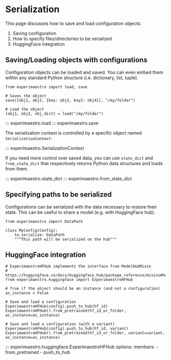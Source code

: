 # Serialization

This page discusses how to save and load configuration objects:

1. Saving configuration
1. How to specify files/directories to be serialized
1. HuggingFace integration


## Saving/Loading objects with configurations

Configuration objects can be loaded and saved. You can even embed them
within any standard Python structure (i.e. dictionary, list, tuple).

```py3
from experimaestro import load, save

# Saves the object
save([obj1, obj2, {key: obj3, key2: obj4}], "/my/folder")

# Load the object
[obj1, obj2, obj_dict] = load("/my/folder")
```

::: experimaestro.load
::: experimaestro.save

The serialization context is controlled by a specific object
named `SerializationContext`:

::: experimaestro.SerializationContext


If you need more control over saved data, you can use `state_dict`
and `from_state_dict` that respectively returns Python data structures
and loads from them.

::: experimaestro.state_dict
::: experimaestro.from_state_dict

## Specifying paths to be serialized

Configurations can be serialized with the data necessary
to restore their state. This can be useful to share a
model (e.g. with HuggingFace hub).

```py3
from experimaestro import DataPath

class MyConfig(Config):
    to_serialize: DataPath
    """This path will be serialized on the hub"""
```

## HuggingFace integration

```py3
# ExperimaestroHFHub implements the interface from ModelHubMixin
# https://huggingface.co/docs/huggingface_hub/package_reference/mixins#huggingface_hub.ModelHubMixin
from experimaestro.huggingface import ExperimaestroHFHub

# True if the object should be an instance (and not a configuration)
as_instance = False

# Save and load a configuration
ExperimaestroHFHub(config).push_to_hub(hf_id)
ExperimaestroHFHub().from_pretrained(hf_id_or_folder, as_instance=as_instance)

# Save and load a configuration (with a variant)
ExperimaestroHFHub(config).push_to_hub(hf_id, variant)
ExperimaestroHFHub().from_pretrained(hf_id_or_folder, variant=variant, as_instance=as_instance)
```

::: experimaestro.huggingface.ExperimaestroHFHub
    options:
      members:
        - from_pretrained
        - push_to_hub
